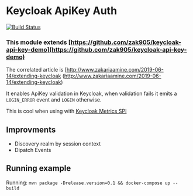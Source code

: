 # Keycloak ApiKey Auth

[![Build Status](https://alefcarlos.visualstudio.com/PlusUltra/_apis/build/status/alefcarlos.keycloak-api-key?branchName=master)](https://alefcarlos.visualstudio.com/PlusUltra/_build/latest?definitionId=15&branchName=master)

### This module extends [https://github.com/zak905/keycloak-api-key-demo](https://github.com/zak905/keycloak-api-key-demo)

The correlated article is [http://www.zakariaamine.com/2019-06-14/extending-keycloak
(http://www.zakariaamine.com/2019-06-14/extending-keycloak)

It enables ApiKey validation in Keycloak, when validation fails it emits a `LOGIN_ERROR` event and `LOGIN` otherwise.

This is cool when using with [Keycloak Metrics SPI](https://github.com/aerogear/keycloak-metrics-spi)

## Improvments

- Discovery realm by session context
- Dipatch Events

## Running example

Running: `mvn package -Drelease.version=0.1 && docker-compose up --build`